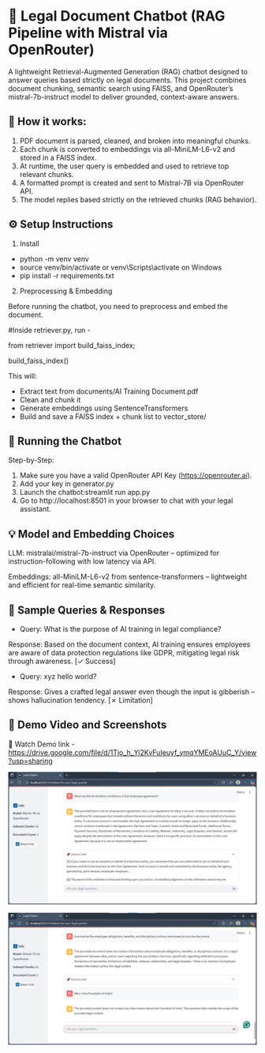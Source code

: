 # 🧠 Legal Document Chatbot (RAG Pipeline with Mistral via OpenRouter)
A lightweight Retrieval-Augmented Generation (RAG) chatbot designed to answer queries based strictly on legal documents. This project combines document chunking, semantic search using FAISS, and OpenRouter’s mistral-7b-instruct model to deliver grounded, context-aware answers.

## 📌 How it works:
1. PDF document is parsed, cleaned, and broken into meaningful chunks.
2. Each chunk is converted to embeddings via all-MiniLM-L6-v2 and stored in a FAISS index.
3. At runtime, the user query is embedded and used to retrieve top relevant chunks.
4. A formatted prompt is created and sent to Mistral-7B via OpenRouter API.
5. The model replies based strictly on the retrieved chunks (RAG behavior).

## ⚙️ Setup Instructions
1. Install
- python -m venv venv
- source venv/bin/activate or venv\Scripts\activate on Windows
- pip install -r requirements.txt

2. Preprocessing & Embedding

Before running the chatbot, you need to preprocess and embed the document.

#Inside retriever.py, run -

from retriever import build_faiss_index; 

build_faiss_index()

This will:
- Extract text from documents/AI Training Document.pdf
- Clean and chunk it
- Generate embeddings using SentenceTransformers
- Build and save a FAISS index + chunk list to vector_store/

## 🤖 Running the Chatbot

Step-by-Step:

1. Make sure you have a valid OpenRouter API Key (https://openrouter.ai).
2. Add your key in generator.py
3. Launch the chatbot:streamlit run app.py
4. Go to http://localhost:8501 in your browser to chat with your legal assistant.

## 💡 Model and Embedding Choices

LLM: mistralai/mistral-7b-instruct via OpenRouter – optimized for instruction-following with low latency via API.

Embeddings: all-MiniLM-L6-v2 from sentence-transformers – lightweight and efficient for real-time semantic similarity.

## 🧪 Sample Queries & Responses
- Query: What is the purpose of AI training in legal compliance?

Response: Based on the document context, AI training ensures employees are aware of data protection regulations like GDPR, mitigating legal risk through awareness. [✓ Success]

- Query: xyz hello world?

Response: Gives a crafted legal answer even though the input is gibberish – shows hallucination tendency. [✗ Limitation]

## 🎥 Demo Video and Screenshots
🔗 Watch Demo link - https://drive.google.com/file/d/1Tjo_h_Yi2KvFuIeuyf_ymqYMEoAUuC_Y/view?usp=sharing

![Chat UI](assets/01.jpg)

![Sample Query](assets/04.jpg)

